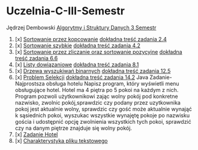 # Uczelnia-C-III-Semestr
Jędrzej Dembowski
[Algorytmy i Struktury Danych 3 Semestr](https://inf.ug.edu.pl/~zylinski/dydaktyka/index.html)
 1. [x] [Sortowanie przez kopcowanie](C/aisd_zad1.c) [dokładna treść zadania 2.4](https://inf.ug.edu.pl/~zylinski/dydaktyka/AiSD/ALL_02.pdf)
 2. [x] [Sortowanie szybkie](C/aisd_zad2.c) [dokładna treść zadania 4.2](https://inf.ug.edu.pl/~zylinski/dydaktyka/AiSD/ALL_04.pdf)
 3. [x] [Sortowanie przez zliczanie oraz sortowanie pozycyjne](C/aisd_zad3.c) [dokładna treść zadania 6.6](https://inf.ug.edu.pl/~zylinski/dydaktyka/AiSD/ALL_06.pdf)
 4. [x] [Listy dowiązaniowe](C/aisd_zad4.c) [dokładna treść zadania 8.1](https://inf.ug.edu.pl/~zylinski/dydaktyka/AiSD/ALL_08.pdf)
 5. [x] [Drzewa wyszukiwań binarnych](C/aisd_zad6.c) [dokładna treść zadania 12.5](https://inf.ug.edu.pl/~zylinski/dydaktyka/AiSD/ALL_12.pdf)
 6. [x] [Problem Selekcji](C/aisd_zad7.cpp) [dokładna treść zadania 14.2](https://inf.ug.edu.pl/~zylinski/dydaktyka/AiSD/ALL_14.pdf)
Java
Zadanie-Najprostsza obsługa hotelu
Napisz program, który wyświetli menu obsługujące hotel. Hotel ma 4 piętra po 5 pokoi na każdym z nich. 
Program pozwoli użytkownikowi zając wolny pokój pod konkretne nazwisko, zwolnic pokój,sprawdzic czy podany przez uzytkownika pokoj jest aktualnie wolny, 
sprawdzic czy gość może aktualnie wynająć k sąsiednich pokoi, wyszukac wszystkie wynajętę pokoje po nazwisku gościa i udostępnić opcję zwolnienia wszystkich tych pokoi, 
sprawdzić czy na danym piętrze znajduje się wolny pokój. 
1. [x] [Zadanie Hotel](Java/Program.java)
2. [x] [Charakterystyka pliku tekstowego](Java/Program2.java)
